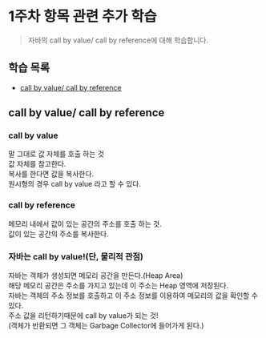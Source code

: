 # 1주차 항목 관련 추가 학습
> 자바의 call by value/ call by reference에 대해 학습합니다.

## 학습 목록
- [call by value/ call by reference](#call-by-value/-call-by-reference)

## call by value/ call by reference
### call by value
말 그대로 값 자체를 호출 하는 것  
값 자체를 참고한다.  
복사를 한다면 값을 복사한다.  
원시형의 경우 call by value 라고 할 수 있다.  
### call by reference
메모리 내에서 값이 있는 공간의 주소를 호출 하는 것.  
값이 있는 공간의 주소를 복사한다.  
### 자바는 call by value!(단, 물리적 관점)
자바는 객체가 생성되면 메모리 공간을 만든다.(Heap Area)  
해당 메모리 공간은 주소를 가지고 있는데 이 주소는 Heap 영역에 저장된다.  
자바는 객체의 주소 정보를 호출하고 이 주소 정보를 이용하여 메모리의 값을 확인할 수 있다.  
주소 값을 리턴하기때문에 call by value가 되는 것!  
(객체가 반환되면 그 객체는 Garbage Collector에 들어가게 된다.)
